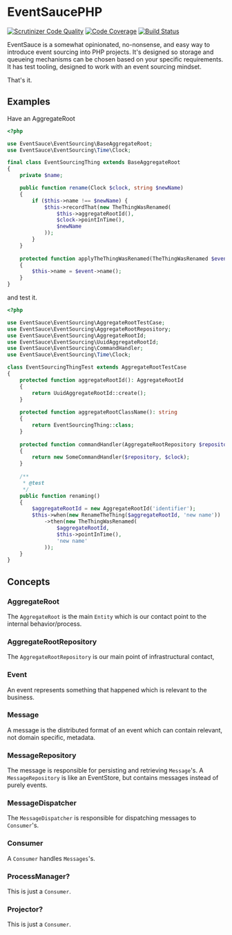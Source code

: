 # EventSaucePHP

[![Scrutinizer Code Quality](https://scrutinizer-ci.com/g/EventSaucePHP/EventSauce/badges/quality-score.png?b=master)](https://scrutinizer-ci.com/g/EventSaucePHP/EventSauce/?branch=master)
[![Code Coverage](https://scrutinizer-ci.com/g/EventSaucePHP/EventSauce/badges/coverage.png?b=master)](https://scrutinizer-ci.com/g/EventSaucePHP/EventSauce/?branch=master)
[![Build Status](https://travis-ci.org/EventSaucePHP/EventSauce.svg?branch=master)](https://travis-ci.org/EventSaucePHP/EventSauce)

EventSauce is a somewhat opinionated, no-nonsense, and easy way to introduce event sourcing into
PHP projects. It's designed so storage and queueing mechanisms can be chosen based on your
specific requirements. It has test tooling, designed to work with an event sourcing mindset.  

That's it.

## Examples

Have an AggregateRoot

```php
<?php

use EventSauce\EventSourcing\BaseAggregateRoot;
use EventSauce\EventSourcing\Time\Clock;

final class EventSourcingThing extends BaseAggregateRoot
{
    private $name;

    public function rename(Clock $clock, string $newName)
    {
        if ($this->name !== $newName) {
            $this->recordThat(new TheThingWasRenamed(
                $this->aggregateRootId(),
                $clock->pointInTime(),
                $newName
            ));
        }
    }
    
    protected function applyTheThingWasRenamed(TheThingWasRenamed $event)
    {
        $this->name = $event->name();
    }
}
```

and test it.

```php
<?php

use EventSauce\EventSourcing\AggregateRootTestCase;
use EventSauce\EventSourcing\AggregateRootRepository;
use EventSauce\EventSourcing\AggregateRootId;
use EventSauce\EventSourcing\UuidAggregateRootId;
use EventSauce\EventSourcing\CommandHandler;
use EventSauce\EventSourcing\Time\Clock;

class EventSourcingThingTest extends AggregateRootTestCase
{
    protected function aggregateRootId(): AggregateRootId
    {
        return UuidAggregateRootId::create();
    }
    
    protected function aggregateRootClassName(): string
    {
        return EventSourcingThing::class;
    }
    
    protected function commandHandler(AggregateRootRepository $repository, Clock $clock): CommandHandler
    {
        return new SomeCommandHandler($repository, $clock);
    }
    
    /**
     * @test
     */
    public function renaming()
    {
        $aggregateRootId = new AggregateRootId('identifier');
        $this->when(new RenameTheThing($aggregateRootId, 'new name'))
            ->then(new TheThingWasRenamed(
                $aggregateRootId,
                $this->pointInTime(),
                'new name'
            ));
    }
}
```

## Concepts

### AggregateRoot

The `AggregateRoot` is the main `Entity` which is our contact point to the internal behavior/process.

### AggregateRootRepository

The `AggregateRootRepository` is our main point of infrastructural contact, 

### Event

An event represents something that happened which is relevant to the business.

### Message

A message is the distributed format of an event which can contain relevant, not domain specific, metadata.

### MessageRepository

The message is responsible for persisting and retrieving `Message`'s. A `MessageRepository` is like an EventStore, but
contains messages instead of purely events.

### MessageDispatcher

The `MessageDispatcher` is responsible for dispatching messages to `Consumer`'s.

### Consumer

A `Consumer` handles `Messages`'s.

### ProcessManager?

This is just a `Consumer`.

### Projector?

This is just a `Consumer`. 